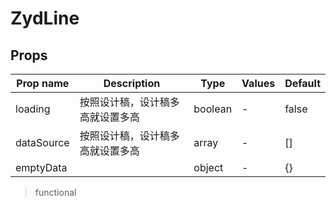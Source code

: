 # ZydLine

<ClientOnly>
<CodePreview>
<template slot="preview">
<ZydLine />
</template>
<template slot="code">

```vue
<template>
  <div>
    <ZydLine ref="zydLine" :loading="loading" :dataSource="dataSource"></ZydLine>
  </div>
</template>

<script>
import { ZydLine } from 'zyd-charts';

export default {
  components: {
    ZydLine,
  },
  data() {
    return {
      loading: false,
      dataSource: [],
      emptyData: {
        desc: '没有数据',
      },
    };
  },
  mounted() {
    this.loading = true;
    setTimeout(() => {
      this.loading = false;
      this.dataSource = [];
      this.$refs.zydLine?.init(this.dataSource);
    }, 2000);
  },
};
</script>
```

</template>
</CodePreview>
</ClientOnly>

## Props

| Prop name  | Description                      | Type    | Values | Default |
| ---------- | -------------------------------- | ------- | ------ | ------- |
| loading    | 按照设计稿，设计稿多高就设置多高 | boolean | -      | false   |
| dataSource | 按照设计稿，设计稿多高就设置多高 | array   | -      | []      |
| emptyData  |                                  | object  | -      | {}      |

> functional
